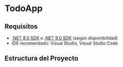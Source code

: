 # TodoApp


## Requisitos

- [.NET 8.0 SDK](https://dotnet.microsoft.com/download/dotnet/8.0) o [.NET 9.0 SDK](https://dotnet.microsoft.com/download/dotnet) (según disponibilidad)
- IDE recomendado: Visual Studio, Visual Studio Code 

## Estructura del Proyecto



